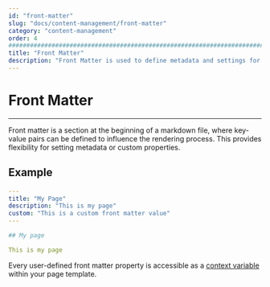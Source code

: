 ```yaml
---
id: "front-matter"
slug: "docs/content-management/front-matter"
category: "content-management"
order: 4
################################################################################
title: "Front Matter"
description: "Front Matter is used to define metadata and settings for content."
---
```


# Front Matter
---

Front matter is a section at the beginning of a markdown file, where key-value pairs can be defined to influence the rendering process. This provides flexibility for setting metadata or custom properties.

## Example

```yaml
---
title: "My Page"
description: "This is my page"
custom: "This is a custom front matter value"
---

## My page

This is my page
```

Every user-defined front matter property is accessible as a [context variable](/docs/themes/mustache-templates/) within your page template.
